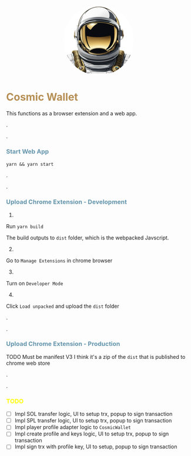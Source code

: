 <p align="center">
  <a href="https://cosmicwallet.io">
    <img alt="Cosmic Wallet" src="./public/favicon/logo192.png" style="border-radius: 50%"/>
  </a>
</p>

[//]: # (# Cosmic Wallet)

<h1 style="color: #b68f55"> Cosmic Wallet </h1>

This functions as a browser extension and a web app.

.

.


<h3 style="color: #6495ac"> Start Web App </h3>

```shell
yarn && yarn start
```

.

.


<h3 style="color: #6495ac"> Upload Chrome Extension - Development </h3>

1.

Run `yarn build`

The build outputs to `dist` folder, which is the webpacked Javscript.

2.

Go to `Manage Extensions` in chrome browser

3.

Turn on `Developer Mode`

4.

Click `Load unpacked` and upload the `dist` folder

.

.


<h3 style="color: #6495ac"> Upload Chrome Extension - Production </h3>

TODO
Must be manifest V3
I think it's a zip of the `dist` that is published to chrome web store

.

.


<h3 style="color: yellow"> TODO </h3>

- [ ] Impl SOL transfer logic, UI to setup trx, popup to sign transaction
- [ ] Impl SPL transfer logic, UI to setup trx, popup to sign transaction
- [ ] Impl player profile adapter logic to `CosmicWallet`
- [ ] Impl create profile and keys logic, UI to setup trx, popup to sign transaction
- [ ] Impl sign trx with profile key, UI to setup, popup to sign transaction